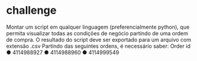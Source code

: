 # challenge

Montar um script em qualquer linguagem (preferencialmente python), que permita visualizar todas as condições de negócio partindo de uma ordem de compra.
O resultado do script deve ser exportado para um arquivo com extensão .csv Partindo das seguintes ordens, é necessário saber:
Order id
● 4114988927
● 4114988960
● 4114999549
